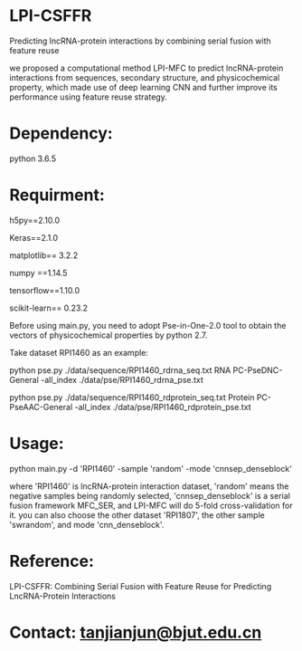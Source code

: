 # LPI-CSFFR

Predicting lncRNA-protein interactions by combining serial fusion with feature reuse 

we proposed a computational method LPI-MFC to predict lncRNA-protein interactions from sequences, secondary structure, and physicochemical property, which made use of deep learning CNN and further improve its performance using feature reuse strategy. 

# Dependency:

python 3.6.5

# Requirment:

h5py==2.10.0

Keras==2.1.0

matplotlib== 3.2.2

numpy ==1.14.5

tensorflow==1.10.0

scikit-learn== 0.23.2



Before using main.py, you need to adopt Pse-in-One-2.0 tool to obtain the vectors of physicochemical properties by python 2.7.

Take dataset RPI1460 as an example: 

python pse.py  ./data/sequence/RPI1460_rdrna_seq.txt  RNA PC-PseDNC-General -all_index ./data/pse/RPI1460_rdrna_pse.txt

python pse.py  ./data/sequence/RPI1460_rdprotein_seq.txt  Protein PC-PseAAC-General -all_index ./data/pse/RPI1460_rdprotein_pse.txt

# Usage: 

python main.py -d 'RPI1460' -sample 'random' -mode 'cnnsep_denseblock'

where 'RPI1460' is lncRNA-protein interaction dataset, 'random' means the negative samples being randomly selected, 'cnnsep_denseblock' is a serial fusion framework MFC_SER, and LPI-MFC will do 5-fold cross-validation for it. you can also choose the other dataset 'RPI1807', the other sample 'swrandom', and mode 'cnn_denseblock'.



# Reference:

LPI-CSFFR: Combining Serial Fusion with Feature Reuse for Predicting LncRNA-Protein Interactions 

# Contact: tanjianjun@bjut.edu.cn
